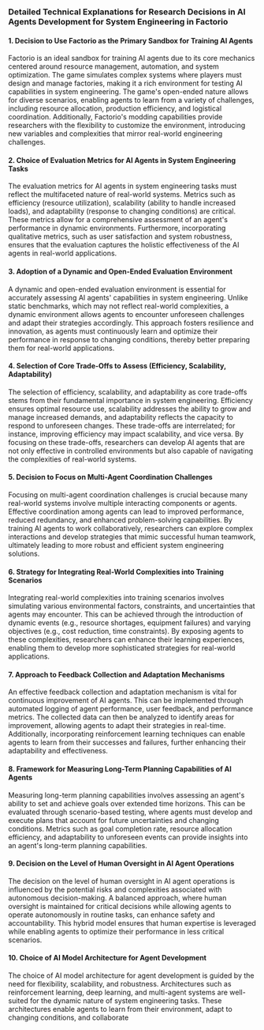 ### Detailed Technical Explanations for Research Decisions in AI Agents Development for System Engineering in Factorio

#### 1. Decision to Use Factorio as the Primary Sandbox for Training AI Agents
Factorio is an ideal sandbox for training AI agents due to its core mechanics centered around resource management, automation, and system optimization. The game simulates complex systems where players must design and manage factories, making it a rich environment for testing AI capabilities in system engineering. The game's open-ended nature allows for diverse scenarios, enabling agents to learn from a variety of challenges, including resource allocation, production efficiency, and logistical coordination. Additionally, Factorio's modding capabilities provide researchers with the flexibility to customize the environment, introducing new variables and complexities that mirror real-world engineering challenges.

#### 2. Choice of Evaluation Metrics for AI Agents in System Engineering Tasks
The evaluation metrics for AI agents in system engineering tasks must reflect the multifaceted nature of real-world systems. Metrics such as efficiency (resource utilization), scalability (ability to handle increased loads), and adaptability (response to changing conditions) are critical. These metrics allow for a comprehensive assessment of an agent's performance in dynamic environments. Furthermore, incorporating qualitative metrics, such as user satisfaction and system robustness, ensures that the evaluation captures the holistic effectiveness of the AI agents in real-world applications.

#### 3. Adoption of a Dynamic and Open-Ended Evaluation Environment
A dynamic and open-ended evaluation environment is essential for accurately assessing AI agents' capabilities in system engineering. Unlike static benchmarks, which may not reflect real-world complexities, a dynamic environment allows agents to encounter unforeseen challenges and adapt their strategies accordingly. This approach fosters resilience and innovation, as agents must continuously learn and optimize their performance in response to changing conditions, thereby better preparing them for real-world applications.

#### 4. Selection of Core Trade-Offs to Assess (Efficiency, Scalability, Adaptability)
The selection of efficiency, scalability, and adaptability as core trade-offs stems from their fundamental importance in system engineering. Efficiency ensures optimal resource use, scalability addresses the ability to grow and manage increased demands, and adaptability reflects the capacity to respond to unforeseen changes. These trade-offs are interrelated; for instance, improving efficiency may impact scalability, and vice versa. By focusing on these trade-offs, researchers can develop AI agents that are not only effective in controlled environments but also capable of navigating the complexities of real-world systems.

#### 5. Decision to Focus on Multi-Agent Coordination Challenges
Focusing on multi-agent coordination challenges is crucial because many real-world systems involve multiple interacting components or agents. Effective coordination among agents can lead to improved performance, reduced redundancy, and enhanced problem-solving capabilities. By training AI agents to work collaboratively, researchers can explore complex interactions and develop strategies that mimic successful human teamwork, ultimately leading to more robust and efficient system engineering solutions.

#### 6. Strategy for Integrating Real-World Complexities into Training Scenarios
Integrating real-world complexities into training scenarios involves simulating various environmental factors, constraints, and uncertainties that agents may encounter. This can be achieved through the introduction of dynamic events (e.g., resource shortages, equipment failures) and varying objectives (e.g., cost reduction, time constraints). By exposing agents to these complexities, researchers can enhance their learning experiences, enabling them to develop more sophisticated strategies for real-world applications.

#### 7. Approach to Feedback Collection and Adaptation Mechanisms
An effective feedback collection and adaptation mechanism is vital for continuous improvement of AI agents. This can be implemented through automated logging of agent performance, user feedback, and performance metrics. The collected data can then be analyzed to identify areas for improvement, allowing agents to adapt their strategies in real-time. Additionally, incorporating reinforcement learning techniques can enable agents to learn from their successes and failures, further enhancing their adaptability and effectiveness.

#### 8. Framework for Measuring Long-Term Planning Capabilities of AI Agents
Measuring long-term planning capabilities involves assessing an agent's ability to set and achieve goals over extended time horizons. This can be evaluated through scenario-based testing, where agents must develop and execute plans that account for future uncertainties and changing conditions. Metrics such as goal completion rate, resource allocation efficiency, and adaptability to unforeseen events can provide insights into an agent's long-term planning capabilities.

#### 9. Decision on the Level of Human Oversight in AI Agent Operations
The decision on the level of human oversight in AI agent operations is influenced by the potential risks and complexities associated with autonomous decision-making. A balanced approach, where human oversight is maintained for critical decisions while allowing agents to operate autonomously in routine tasks, can enhance safety and accountability. This hybrid model ensures that human expertise is leveraged while enabling agents to optimize their performance in less critical scenarios.

#### 10. Choice of AI Model Architecture for Agent Development
The choice of AI model architecture for agent development is guided by the need for flexibility, scalability, and robustness. Architectures such as reinforcement learning, deep learning, and multi-agent systems are well-suited for the dynamic nature of system engineering tasks. These architectures enable agents to learn from their environment, adapt to changing conditions, and collaborate
